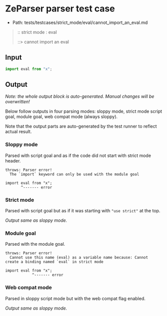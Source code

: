 # ZeParser parser test case

- Path: tests/testcases/strict_mode/eval/cannot_import_an_eval.md

> :: strict mode : eval
>
> ::> cannot import an eval

## Input


`````js
import eval from "x";
`````

## Output

_Note: the whole output block is auto-generated. Manual changes will be overwritten!_

Below follow outputs in four parsing modes: sloppy mode, strict mode script goal, module goal, web compat mode (always sloppy).

Note that the output parts are auto-generated by the test runner to reflect actual result.

### Sloppy mode

Parsed with script goal and as if the code did not start with strict mode header.

`````
throws: Parser error!
  The `import` keyword can only be used with the module goal

import eval from "x";
       ^------- error
`````

### Strict mode

Parsed with script goal but as if it was starting with `"use strict"` at the top.

_Output same as sloppy mode._

### Module goal

Parsed with the module goal.

`````
throws: Parser error!
  Cannot use this name (eval) as a variable name because: Cannot create a binding named `eval` in strict mode

import eval from "x";
            ^------- error
`````


### Web compat mode

Parsed in sloppy script mode but with the web compat flag enabled.

_Output same as sloppy mode._
